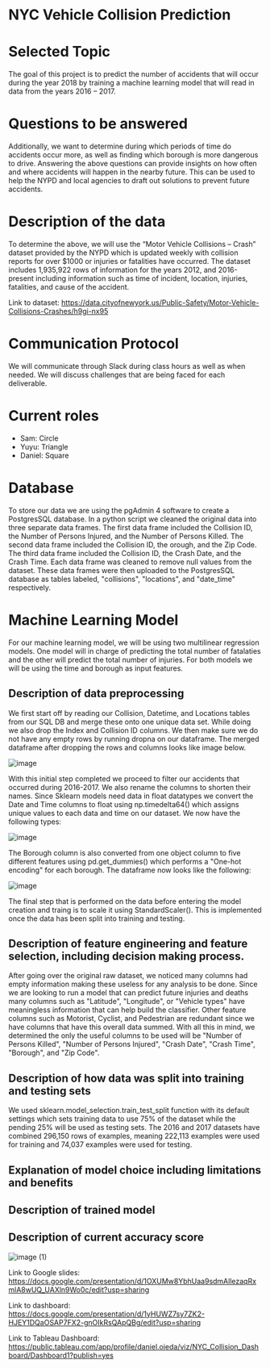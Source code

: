 # NYC Vehicle Collision Prediction

# Selected Topic
The goal of this project is to predict the number of accidents that will occur during the year 2018 by training a machine learning model that will read in data from the years 2016 – 2017.

# Questions to be answered
Additionally, we want to determine during which periods of time do accidents occur more, as well as finding which borough is more dangerous to drive. Answering the above questions can provide insights on how often and where accidents will happen in the nearby future. This can be used to help the NYPD and local agencies to draft out solutions to prevent future accidents.

# Description of the data
To determine the above, we will use the “Motor Vehicle Collisions – Crash” dataset provided by the NYPD which is updated weekly with collision reports for over $1000 or injuries or fatalities have occurred. The dataset includes 1,935,922 rows of information for the years 2012, and 2016-present including information such as time of incident, location, injuries, fatalities, and cause of the accident.

Link to dataset: https://data.cityofnewyork.us/Public-Safety/Motor-Vehicle-Collisions-Crashes/h9gi-nx95

# Communication Protocol

We will communicate through Slack during class hours as well as when needed. We will discuss challenges that are being faced for each deliverable.

# Current roles

- Sam: Circle
- Yuyu: Triangle
- Daniel: Square


# Database

To store our data we are using the pgAdmin 4 software to create a PostgresSQL database. In a python script we cleaned the original data into three separate data frames. The first data frame included the Collision ID, the Number of Persons Injured, and the Number of Persons Killed. The second data frame included the Collision ID, the orough, and the Zip Code. The third data frame included the Collision ID, the Crash Date, and the Crash Time. Each data frame was cleaned to remove null values from the dataset. These data frames were then uploaded to the PostgresSQL database as tables labeled, "collisions", "locations", and "date_time" respectively. 

# Machine Learning Model

For our machine learning model, we will be using two multilinear regression models. One model will in charge of predicting the total number of fatalaties and the other will predict the total number of injuries. For both models we will be using the time and borough as input features.

## Description of data preprocessing
We first start off by reading our Collision, Datetime, and Locations tables from our SQL DB and merge these onto one unique data set. While doing we also drop the Index and Collision ID columns. We then make sure we do not have any empty rows by running dropna on our dataframe. The merged dataframe after dropping the rows and columns looks like image below.

![image](https://user-images.githubusercontent.com/20058842/199558345-82de1e13-456f-4e4f-bccf-9852d3d21e2d.png)

With this initial step completed we proceed to filter our accidents that occurred during 2016-2017. We also rename the columns to shorten their names. Since Sklearn models need data in float datatypes we convert the Date and Time columns to float using np.timedelta64() which assigns unique values to each data and time on our dataset. We now have the following types:

![image](https://user-images.githubusercontent.com/20058842/199556039-3e542d38-0892-435c-90de-7915ed7a9a8f.png)

The Borough column is also converted from one object column to five different features using pd.get_dummies() which performs a "One-hot encoding" for each borough. The dataframe now looks like the following:

![image](https://user-images.githubusercontent.com/20058842/199557086-201a93b4-a897-435f-881b-af5bb9cc5eac.png)

The final step that is performed on the data before entering the model creation and traing is to scale it using StandardScaler(). This is implemented once the data has been split into training and testing.

## Description of feature engineering and feature selection, including decision making process.
After going over the original raw dataset, we noticed many columns had empty information making these useless for any analysis to be done. Since we are looking to run a model that can predict future injuries and deaths many columns such as "Latitude", "Longitude", or "Vehicle types" have meaningless information that can help build the classifier. Other feature columns such as Motorist, Cyclist, and Pedestrian are redundant since we have columns that have this overall data summed. With all this in mind, we determined the only the useful columns to be used will be "Number of Persons Killed", "Number of Persons Injured", "Crash Date", "Crash Time", "Borough", and "Zip Code".

## Description of how data was split into training and testing sets
We used sklearn.model_selection.train_test_split function with its default settings which sets training data to use 75% of the dataset while the pending 25% will be used as testing sets. The 2016 and 2017 datasets have combined 296,150 rows of examples, meaning 222,113 examples were used for training and 74,037 examples were used for testing.

## Explanation of model choice including limitations and benefits


## Description of trained model


## Description of current accuracy score



![image (1)](https://user-images.githubusercontent.com/85198012/196573742-1faede1b-da30-4511-9aa1-ab8bbb4c9b9e.png)


Link to Google slides: https://docs.google.com/presentation/d/1OXUMw8YbhUaa9sdmAllezaqRxmlA8wUQ_UAXln9Wo0c/edit?usp=sharing

Link to dashboard: https://docs.google.com/presentation/d/1yHUWZ7sy7ZK2-HJEY1DQaOSAP7FX2-gnOIkRsQApQBg/edit?usp=sharing

Link to Tableau Dashboard: https://public.tableau.com/app/profile/daniel.ojeda/viz/NYC_Collision_Dashboard/Dashboard1?publish=yes

